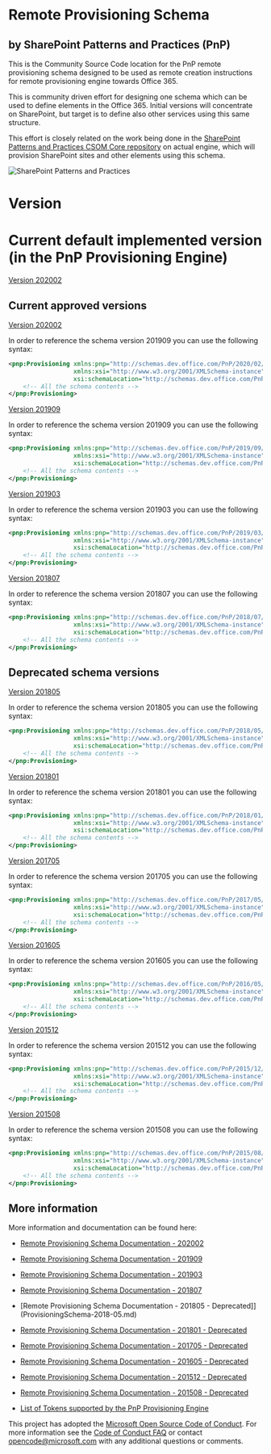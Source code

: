 # Remote Provisioning Schema
## by SharePoint Patterns and Practices (PnP)
This is the Community Source Code location for the PnP remote provisioning schema designed to be used as remote 
creation instructions for remote provisioning engine towards Office 365. 

This is community driven effort for designing one schema which can be used to define elements in the Office 365. 
Initial versions will concentrate on SharePoint, but target is to define also other services using this same structure. 

This effort is closely related on the work being done in the 
[SharePoint Patterns and Practices CSOM Core repository](https://github.com/SharePoint/PnP-Sites-Core) on actual engine, 
which will provision SharePoint sites and other elements using this schema. 

![SharePoint Patterns and Practices](https://devofficecdn.azureedge.net/media/Default/PnP/sppnp.png)

# Version

# Current default implemented version (in the PnP Provisioning Engine) 

[Version 202002](OfficeDevPnP.ProvisioningSchema/ProvisioningSchema-2020-02.xsd)

## Current approved versions

[Version 202002](OfficeDevPnP.ProvisioningSchema/ProvisioningSchema-2020-02.xsd)

In order to reference the schema version 201909 you can use the following syntax:

```xml
<pnp:Provisioning xmlns:pnp="http://schemas.dev.office.com/PnP/2020/02/ProvisioningSchema"
                  xmlns:xsi="http://www.w3.org/2001/XMLSchema-instance"
                  xsi:schemaLocation="http://schemas.dev.office.com/PnP/2020/02/ProvisioningSchema https://raw.githubusercontent.com/OfficeDev/PnP-Provisioning-Schema/master/OfficeDevPnP.ProvisioningSchema/ProvisioningSchema-2020-02.xsd">
	<!-- All the schema contents -->
</pnp:Provisioning>
```

[Version 201909](OfficeDevPnP.ProvisioningSchema/ProvisioningSchema-2019-09.xsd)

In order to reference the schema version 201909 you can use the following syntax:

```xml
<pnp:Provisioning xmlns:pnp="http://schemas.dev.office.com/PnP/2019/09/ProvisioningSchema"
                  xmlns:xsi="http://www.w3.org/2001/XMLSchema-instance"
                  xsi:schemaLocation="http://schemas.dev.office.com/PnP/2019/09/ProvisioningSchema https://raw.githubusercontent.com/OfficeDev/PnP-Provisioning-Schema/master/OfficeDevPnP.ProvisioningSchema/ProvisioningSchema-2019-09.xsd">
	<!-- All the schema contents -->
</pnp:Provisioning>
```

[Version 201903](OfficeDevPnP.ProvisioningSchema/ProvisioningSchema-2019-03.xsd)

In order to reference the schema version 201903 you can use the following syntax:

```xml
<pnp:Provisioning xmlns:pnp="http://schemas.dev.office.com/PnP/2019/03/ProvisioningSchema"
                  xmlns:xsi="http://www.w3.org/2001/XMLSchema-instance"
                  xsi:schemaLocation="http://schemas.dev.office.com/PnP/2019/03/ProvisioningSchema https://raw.githubusercontent.com/OfficeDev/PnP-Provisioning-Schema/master/OfficeDevPnP.ProvisioningSchema/ProvisioningSchema-2019-03.xsd">
	<!-- All the schema contents -->
</pnp:Provisioning>
```

[Version 201807](OfficeDevPnP.ProvisioningSchema/ProvisioningSchema-2018-07.xsd)

In order to reference the schema version 201807 you can use the following syntax:

```xml
<pnp:Provisioning xmlns:pnp="http://schemas.dev.office.com/PnP/2018/07/ProvisioningSchema"
                  xmlns:xsi="http://www.w3.org/2001/XMLSchema-instance"
                  xsi:schemaLocation="http://schemas.dev.office.com/PnP/2018/07/ProvisioningSchema https://raw.githubusercontent.com/OfficeDev/PnP-Provisioning-Schema/master/OfficeDevPnP.ProvisioningSchema/ProvisioningSchema-2018-07.xsd">
	<!-- All the schema contents -->
</pnp:Provisioning>
```

## Deprecated schema versions

[Version 201805](OfficeDevPnP.ProvisioningSchema/ProvisioningSchema-2018-05.xsd)

In order to reference the schema version 201805 you can use the following syntax:

```xml
<pnp:Provisioning xmlns:pnp="http://schemas.dev.office.com/PnP/2018/05/ProvisioningSchema"
                  xmlns:xsi="http://www.w3.org/2001/XMLSchema-instance"
                  xsi:schemaLocation="http://schemas.dev.office.com/PnP/2018/05/ProvisioningSchema https://raw.githubusercontent.com/OfficeDev/PnP-Provisioning-Schema/master/OfficeDevPnP.ProvisioningSchema/ProvisioningSchema-2018-05.xsd">
	<!-- All the schema contents -->
</pnp:Provisioning>
```

[Version 201801](OfficeDevPnP.ProvisioningSchema/ProvisioningSchema-2018-01.xsd)

In order to reference the schema version 201801 you can use the following syntax:

```xml
<pnp:Provisioning xmlns:pnp="http://schemas.dev.office.com/PnP/2018/01/ProvisioningSchema"
                  xmlns:xsi="http://www.w3.org/2001/XMLSchema-instance"
                  xsi:schemaLocation="http://schemas.dev.office.com/PnP/2018/01/ProvisioningSchema https://raw.githubusercontent.com/OfficeDev/PnP-Provisioning-Schema/master/OfficeDevPnP.ProvisioningSchema/ProvisioningSchema-2018-01.xsd">
	<!-- All the schema contents -->
</pnp:Provisioning>
```

[Version 201705](OfficeDevPnP.ProvisioningSchema/ProvisioningSchema-2017-05.xsd)

In order to reference the schema version 201705 you can use the following syntax:

```xml
<pnp:Provisioning xmlns:pnp="http://schemas.dev.office.com/PnP/2017/05/ProvisioningSchema"
                  xmlns:xsi="http://www.w3.org/2001/XMLSchema-instance"
                  xsi:schemaLocation="http://schemas.dev.office.com/PnP/2017/05/ProvisioningSchema https://raw.githubusercontent.com/OfficeDev/PnP-Provisioning-Schema/master/OfficeDevPnP.ProvisioningSchema/ProvisioningSchema-2017-05.xsd">
	<!-- All the schema contents -->
</pnp:Provisioning>
```

[Version 201605](OfficeDevPnP.ProvisioningSchema/ProvisioningSchema-2016-05.xsd)

In order to reference the schema version 201605 you can use the following syntax:

```xml
<pnp:Provisioning xmlns:pnp="http://schemas.dev.office.com/PnP/2016/05/ProvisioningSchema"
                  xmlns:xsi="http://www.w3.org/2001/XMLSchema-instance"
                  xsi:schemaLocation="http://schemas.dev.office.com/PnP/2016/05/ProvisioningSchema https://raw.githubusercontent.com/OfficeDev/PnP-Provisioning-Schema/master/OfficeDevPnP.ProvisioningSchema/ProvisioningSchema-2016-05.xsd">
	<!-- All the schema contents -->
</pnp:Provisioning>
```

[Version 201512](OfficeDevPnP.ProvisioningSchema/ProvisioningSchema-2015-12.xsd)

In order to reference the schema version 201512 you can use the following syntax:

```xml
<pnp:Provisioning xmlns:pnp="http://schemas.dev.office.com/PnP/2015/12/ProvisioningSchema"
                  xmlns:xsi="http://www.w3.org/2001/XMLSchema-instance"
                  xsi:schemaLocation="http://schemas.dev.office.com/PnP/2015/12/ProvisioningSchema https://raw.githubusercontent.com/OfficeDev/PnP-Provisioning-Schema/master/OfficeDevPnP.ProvisioningSchema/ProvisioningSchema-2015-12.xsd">
	<!-- All the schema contents -->
</pnp:Provisioning>
```


[Version 201508](OfficeDevPnP.ProvisioningSchema/ProvisioningSchema-2015-08.xsd)

In order to reference the schema version 201508 you can use the following syntax:

```xml
<pnp:Provisioning xmlns:pnp="http://schemas.dev.office.com/PnP/2015/08/ProvisioningSchema"
                  xmlns:xsi="http://www.w3.org/2001/XMLSchema-instance"
                  xsi:schemaLocation="http://schemas.dev.office.com/PnP/2015/08/ProvisioningSchema https://raw.githubusercontent.com/OfficeDev/PnP-Provisioning-Schema/master/OfficeDevPnP.ProvisioningSchema/ProvisioningSchema-2015-08.xsd">
	<!-- All the schema contents -->
</pnp:Provisioning>
```

## More information
More information and documentation can be found here:

* [Remote Provisioning Schema Documentation - 202002](ProvisioningSchema-2020-02.md)

* [Remote Provisioning Schema Documentation - 201909](ProvisioningSchema-2019-09.md)

* [Remote Provisioning Schema Documentation - 201903](ProvisioningSchema-2019-03.md)

* [Remote Provisioning Schema Documentation - 201807](ProvisioningSchema-2018-07.md)

* [Remote Provisioning Schema Documentation - 201805 - Deprecated]](ProvisioningSchema-2018-05.md)

* [Remote Provisioning Schema Documentation - 201801 - Deprecated](ProvisioningSchema-2018-01.md)

* [Remote Provisioning Schema Documentation - 201705 - Deprecated](ProvisioningSchema-2017-05.md)

* [Remote Provisioning Schema Documentation - 201605 - Deprecated](ProvisioningSchema-2016-05.md)

* [Remote Provisioning Schema Documentation - 201512 - Deprecated](ProvisioningSchema-2015-12.md)

* [Remote Provisioning Schema Documentation - 201508 - Deprecated](ProvisioningSchema-2015-08.md)

* [List of Tokens supported by the PnP Provisioning Engine](https://github.com/OfficeDev/PnP-Sites-Core/blob/master/Core/ProvisioningEngineTokens.md)

This project has adopted the [Microsoft Open Source Code of Conduct](https://opensource.microsoft.com/codeofconduct/). For more information see the [Code of Conduct FAQ](https://opensource.microsoft.com/codeofconduct/faq/) or contact [opencode@microsoft.com](mailto:opencode@microsoft.com) with any additional questions or comments.

